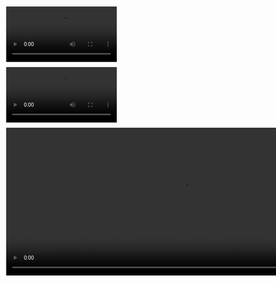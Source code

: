 <video src="https://github.com/PeterBunin/AnciiArtify/blob/main/doc/demo-1.mp4" controls></video>

![](demo-1.mp4)


<video width="960" height="400" controls>
  <source src="demo-1.mp4" type="video/mp4">
</video>
